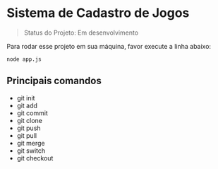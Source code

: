 # Sistema de Cadastro de Jogos

> Status do Projeto: Em desenvolvimento

Para rodar esse projeto em sua máquina, favor execute a linha abaixo:
```
node app.js
```
## Principais comandos
- git init
- git add
- git commit
- git clone
- git push
- git pull
- git merge
- git switch
- git checkout
